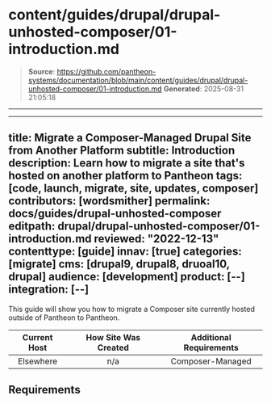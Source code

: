# content/guides/drupal/drupal-unhosted-composer/01-introduction.md

> **Source**: https://github.com/pantheon-systems/documentation/blob/main/content/guides/drupal/drupal-unhosted-composer/01-introduction.md
> **Generated**: 2025-08-31 21:05:18

---

---
title: Migrate a Composer-Managed Drupal Site from Another Platform
subtitle: Introduction
description: Learn how to migrate a site that's hosted on another platform to Pantheon
tags: [code, launch, migrate, site, updates, composer]
contributors: [wordsmither]
permalink: docs/guides/drupal-unhosted-composer
editpath: drupal/drupal-unhosted-composer/01-introduction.md
reviewed: "2022-12-13"
contenttype: [guide]
innav: [true]
categories: [migrate]
cms: [drupal9, drupal8, druoal10, drupal]
audience: [development]
product: [--]
integration: [--]
---

This guide will show you how to migrate a Composer site currently hosted outside of Pantheon to Pantheon.

|  Current Host | How Site Was Created <Popover title="Site Creation" content="What is the method you used to create the site?" /> |  Additional Requirements <Popover title="Additional Requirements" content="Any other features that must be in place, or that are desired." /> |
| :-------------------------------------------: | :------------------------------------------------------------------------------------------------------------------------------------------: | :----------------------------------------------------------------------------------------------------------------------------------------------------------------------------------------: |
|                   Elsewhere                   |                                                                     n/a                                                                      |                                                                                      Composer-Managed                                                                                      |

<Partial file="drupal/see-landing.md" />

<Partial file="drupal/commit-history.md" />

<Partial file="migrate/alias-sitefolder.md" />

## Requirements

<Partial file="migrate/d8composer-d8composer-requirements.md" />

